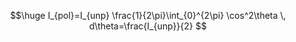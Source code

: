 $$\huge
I_{pol}=I_{unp} \frac{1}{2\pi}\int_{0}^{2\pi} \cos^2\theta \, d\theta=\frac{I_{unp}}{2} 
$$
